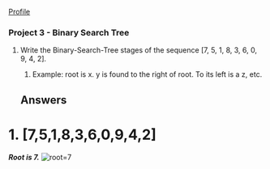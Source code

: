 [Profile](https://app.patika.dev/erhntopcu)

### Project 3 - Binary Search Tree

1. Write the Binary-Search-Tree stages of the sequence [7, 5, 1, 8, 3, 6, 0, 9, 4, 2].
   1. Example: root is x. y is found to the right of root. To its left is a z, etc.

   ## Answers
# 1. [7,5,1,8,3,6,0,9,4,2]
 ***Root is 7.***
![root=7](https://i.hizliresim.com/8j81ajw.JPG)